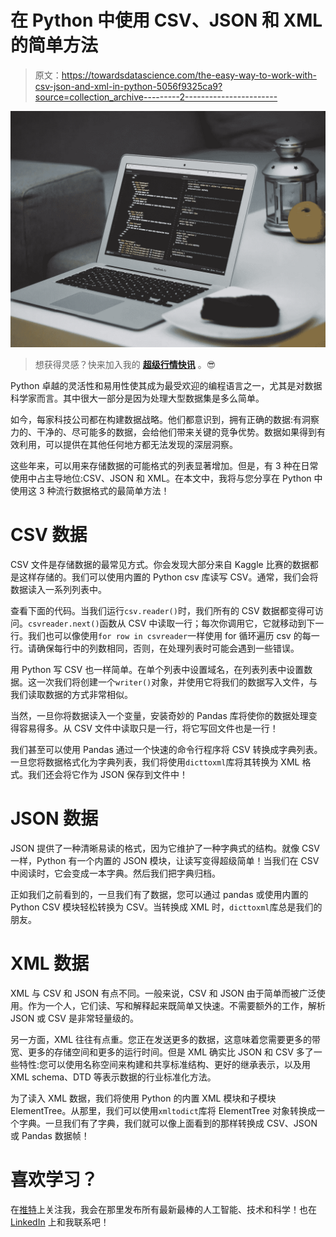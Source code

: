 # 在 Python 中使用 CSV、JSON 和 XML 的简单方法

> 原文：<https://towardsdatascience.com/the-easy-way-to-work-with-csv-json-and-xml-in-python-5056f9325ca9?source=collection_archive---------2----------------------->

![](img/4ecc90addea5b922c5ad567584d34c4f.png)

> 想获得灵感？快来加入我的 [**超级行情快讯**](https://www.superquotes.co/?utm_source=mediumtech&utm_medium=web&utm_campaign=sharing) 。😎

Python 卓越的灵活性和易用性使其成为最受欢迎的编程语言之一，尤其是对数据科学家而言。其中很大一部分是因为处理大型数据集是多么简单。

如今，每家科技公司都在构建数据战略。他们都意识到，拥有正确的数据:有洞察力的、干净的、尽可能多的数据，会给他们带来关键的竞争优势。数据如果得到有效利用，可以提供在其他任何地方都无法发现的深层洞察。

这些年来，可以用来存储数据的可能格式的列表显著增加。但是，有 3 种在日常使用中占主导地位:CSV、JSON 和 XML。在本文中，我将与您分享在 Python 中使用这 3 种流行数据格式的最简单方法！

# CSV 数据

CSV 文件是存储数据的最常见方式。你会发现大部分来自 Kaggle 比赛的数据都是这样存储的。我们可以使用内置的 Python csv 库读写 CSV。通常，我们会将数据读入一系列列表中。

查看下面的代码。当我们运行`csv.reader()`时，我们所有的 CSV 数据都变得可访问。`csvreader.next()`函数从 CSV 中读取一行；每次你调用它，它就移动到下一行。我们也可以像使用`for row in csvreader`一样使用 for 循环遍历 csv 的每一行。请确保每行中的列数相同，否则，在处理列表时可能会遇到一些错误。

用 Python 写 CSV 也一样简单。在单个列表中设置域名，在列表列表中设置数据。这一次我们将创建一个`writer()`对象，并使用它将我们的数据写入文件，与我们读取数据的方式非常相似。

当然，一旦你将数据读入一个变量，安装奇妙的 Pandas 库将使你的数据处理变得容易得多。从 CSV 文件中读取只是一行，将它写回文件也是一行！

我们甚至可以使用 Pandas 通过一个快速的命令行程序将 CSV 转换成字典列表。一旦您将数据格式化为字典列表，我们将使用`dicttoxml`库将其转换为 XML 格式。我们还会将它作为 JSON 保存到文件中！

# JSON 数据

JSON 提供了一种清晰易读的格式，因为它维护了一种字典式的结构。就像 CSV 一样，Python 有一个内置的 JSON 模块，让读写变得超级简单！当我们在 CSV 中阅读时，它会变成一本字典。然后我们把字典归档。

正如我们之前看到的，一旦我们有了数据，您可以通过 pandas 或使用内置的 Python CSV 模块轻松转换为 CSV。当转换成 XML 时，`dicttoxml`库总是我们的朋友。

# XML 数据

XML 与 CSV 和 JSON 有点不同。一般来说，CSV 和 JSON 由于简单而被广泛使用。作为一个人，它们读、写和解释起来既简单又快速。不需要额外的工作，解析 JSON 或 CSV 是非常轻量级的。

另一方面，XML 往往有点重。您正在发送更多的数据，这意味着您需要更多的带宽、更多的存储空间和更多的运行时间。但是 XML 确实比 JSON 和 CSV 多了一些特性:您可以使用名称空间来构建和共享标准结构、更好的继承表示，以及用 XML schema、DTD 等表示数据的行业标准化方法。

为了读入 XML 数据，我们将使用 Python 的内置 XML 模块和子模块 ElementTree。从那里，我们可以使用`xmltodict`库将 ElementTree 对象转换成一个字典。一旦我们有了字典，我们就可以像上面看到的那样转换成 CSV、JSON 或 Pandas 数据帧！

# 喜欢学习？

在[推特](https://twitter.com/GeorgeSeif94)上关注我，我会在那里发布所有最新最棒的人工智能、技术和科学！也在 [LinkedIn](https://www.linkedin.com/in/georgeseif/) 上和我联系吧！